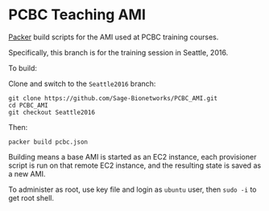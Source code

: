 # PCBC Teaching AMI
[Packer](https://packer.io/) build scripts for the AMI used at PCBC training courses.

Specifically, this branch is for the training session in Seattle, 2016.

To build:

Clone and switch to the `Seattle2016` branch:

```
git clone https://github.com/Sage-Bionetworks/PCBC_AMI.git
cd PCBC_AMI
git checkout Seattle2016
```

Then:

```
packer build pcbc.json
```

Building means a base AMI is started as an EC2 instance, each provisioner script is run on that remote EC2 instance, and the resulting state is saved as a new AMI.

To administer as root, use key file and login as `ubuntu` user, then `sudo -i` to get root shell.
